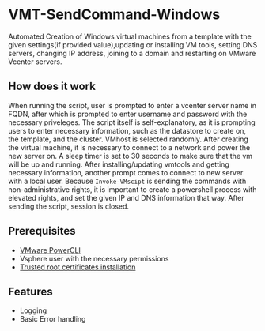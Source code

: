 # VMT-SendCommand-Windows
Automated Creation of Windows virtual machines from a template with the given settings(if provided value),updating or installing VM tools, setting DNS servers,
changing IP address, joining to a domain and restarting on VMware Vcenter servers.

## How does it work
When running the script, user is prompted to enter a vcenter server name in FQDN, after which is prompted to enter username and password with the necessary priveleges.
The script itself is self-explanatory, as it is prompting users to enter necessary information, such as the datastore to create on, the template, and the cluster. VMhost
is selected randomly. After creating the virtual machine, it is necessary to connect to a network and power the new server on. A sleep timer is set to 30 seconds to make sure
that the vm will be up and running.
After installing/updating vmtools and getting necessary information, another prompt comes to connect to new server with a local user. Because `Invoke-VMscipt` is sending the 
commands with non-administrative rights, it is important to create a powershell process with elevated rights, and set the given IP and DNS information that way. After sending
the script, session is closed.

## Prerequisites
* [VMware PowerCLI](https://developer.vmware.com/web/tool/vmware-powercli)
* Vsphere user with the necessary permissions
* [Trusted root certificates installation](https://vdc-download.vmware.com/vmwb-repository/dcr-public/bc4fa31a-40ac-4aa9-a6a1-7171d1fff7f4/740990ee-4d65-4627-a9d4-0f046cb78aec/doc/GUID-9AF8E0A7-1A64-4839-AB97-2F18D8ECB9FE.html)

## Features
* Logging
* Basic Error handling
